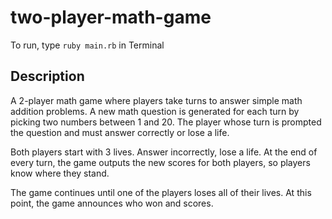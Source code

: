 # two-player-math-game
To run, type ```ruby main.rb``` in Terminal

## Description

A 2-player math game where players take turns to answer simple math addition problems. A new math question is generated for each turn by picking two numbers between 1 and 20. The player whose turn is prompted the question and must answer correctly or lose a life.

Both players start with 3 lives. Answer incorrectly, lose a life. At the end of every turn, the game outputs the new scores for both players, so players know where they stand.

The game continues until one of the players loses all of their lives. At this point, the game announces who won and scores.